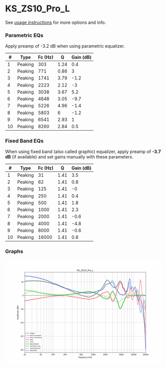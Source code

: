 # KS_ZS10_Pro_L
See [usage instructions](https://github.com/jaakkopasanen/AutoEq#usage) for more options and info.

### Parametric EQs
Apply preamp of -3.2 dB when using parametric equalizer.

|   # | Type    |   Fc (Hz) |    Q |   Gain (dB) |
|-----|---------|-----------|------|-------------|
|   1 | Peaking |       303 | 1.24 |         0.4 |
|   2 | Peaking |       771 | 0.86 |         3   |
|   3 | Peaking |      1741 | 3.79 |        -1.2 |
|   4 | Peaking |      2223 | 2.12 |        -3   |
|   5 | Peaking |      3038 | 3.67 |         5.2 |
|   6 | Peaking |      4648 | 3.05 |        -9.7 |
|   7 | Peaking |      5226 | 4.96 |        -1.4 |
|   8 | Peaking |      5803 | 6    |        -1.2 |
|   9 | Peaking |      6541 | 2.93 |         1   |
|  10 | Peaking |      8260 | 2.84 |         0.5 |

### Fixed Band EQs
When using fixed band (also called graphic) equalizer, apply preamp of **-3.7 dB** (if available) and set gains manually with these parameters.

|   # | Type    |   Fc (Hz) |    Q |   Gain (dB) |
|-----|---------|-----------|------|-------------|
|   1 | Peaking |        31 | 1.41 |         3.5 |
|   2 | Peaking |        62 | 1.41 |         0.8 |
|   3 | Peaking |       125 | 1.41 |        -0   |
|   4 | Peaking |       250 | 1.41 |         0.4 |
|   5 | Peaking |       500 | 1.41 |         1.8 |
|   6 | Peaking |      1000 | 1.41 |         2.3 |
|   7 | Peaking |      2000 | 1.41 |        -0.6 |
|   8 | Peaking |      4000 | 1.41 |        -4.8 |
|   9 | Peaking |      8000 | 1.41 |        -0.6 |
|  10 | Peaking |     16000 | 1.41 |         0.8 |

### Graphs
![](./KS_ZS10_Pro_L.png)
